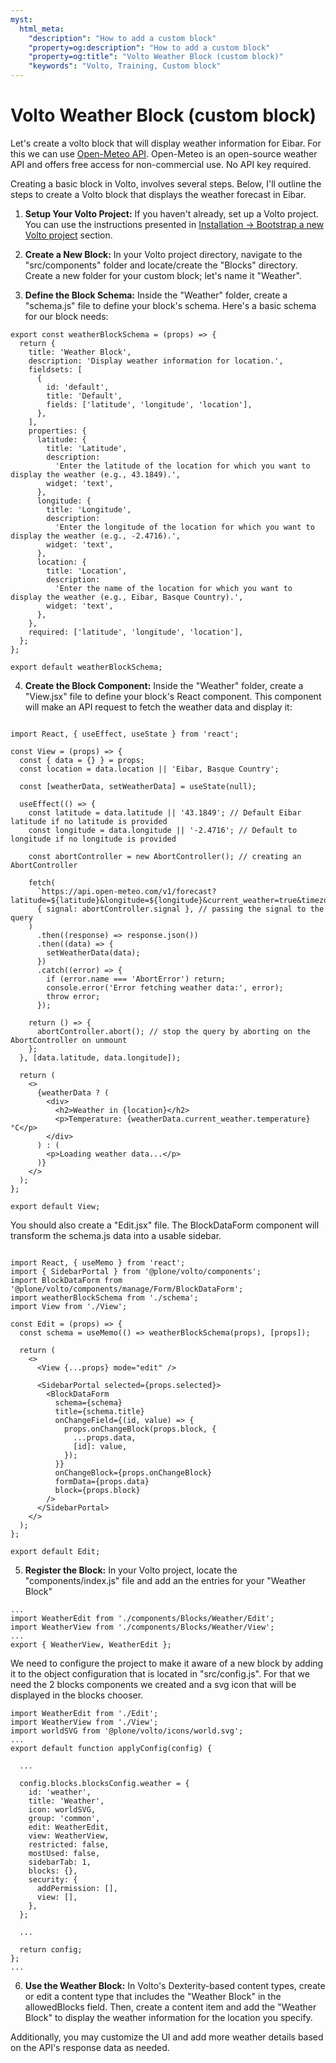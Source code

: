 ```yaml
---
myst:
  html_meta:
    "description": "How to add a custom block"
    "property=og:description": "How to add a custom block"
    "property=og:title": "Volto Weather Block (custom block)"
    "keywords": "Volto, Training, Custom block"
---
```


# Volto Weather Block (custom block)

Let's create a volto block that will display weather information for Eibar. For this we can use <a target="_blank" href="https://open-meteo.com/">Open-Meteo API</a>. Open-Meteo is an open-source weather API and offers free access for non-commercial use. No API key required.

Creating a basic block in Volto, involves several steps. Below, I'll outline the steps to create a Volto block that displays the weather forecast in Eibar.

1. **Setup Your Volto Project:** If you haven't already, set up a Volto project. You can use the instructions presented in [Installation -> Bootstrap a new Volto project](installation.md#bootstrap-a-new-volto-project) section.

2. **Create a New Block:** In your Volto project directory, navigate to the "src/components" folder and locate/create the "Blocks" directory. Create a new folder for your custom block; let's name it "Weather".

3. **Define the Block Schema:** Inside the "Weather" folder, create a "schema.js" file to define your block's schema. Here's a basic schema for our block needs:

```{code-block} js
export const weatherBlockSchema = (props) => {
  return {
    title: 'Weather Block',
    description: 'Display weather information for location.',
    fieldsets: [
      {
        id: 'default',
        title: 'Default',
        fields: ['latitude', 'longitude', 'location'],
      },
    ],
    properties: {
      latitude: {
        title: 'Latitude',
        description:
          'Enter the latitude of the location for which you want to display the weather (e.g., 43.1849).',
        widget: 'text',
      },
      longitude: {
        title: 'Longitude',
        description:
          'Enter the longitude of the location for which you want to display the weather (e.g., -2.4716).',
        widget: 'text',
      },
      location: {
        title: 'Location',
        description:
          'Enter the name of the location for which you want to display the weather (e.g., Eibar, Basque Country).',
        widget: 'text',
      },
    },
    required: ['latitude', 'longitude', 'location'],
  };
};

export default weatherBlockSchema;

```

4. **Create the Block Component:** Inside the "Weather" folder, create a "View.jsx" file to define your block's React component. This component will make an API request to fetch the weather data and display it:

```{code-block} jsx

import React, { useEffect, useState } from 'react';

const View = (props) => {
  const { data = {} } = props;
  const location = data.location || 'Eibar, Basque Country';

  const [weatherData, setWeatherData] = useState(null);

  useEffect(() => {
    const latitude = data.latitude || '43.1849'; // Default Eibar latitude if no latitude is provided
    const longitude = data.longitude || '-2.4716'; // Default to longitude if no longitude is provided

    const abortController = new AbortController(); // creating an AbortController

    fetch(
      `https://api.open-meteo.com/v1/forecast?latitude=${latitude}&longitude=${longitude}&current_weather=true&timezone=auto`,
      { signal: abortController.signal }, // passing the signal to the query
    )
      .then((response) => response.json())
      .then((data) => {
        setWeatherData(data);
      })
      .catch((error) => {
        if (error.name === 'AbortError') return;
        console.error('Error fetching weather data:', error);
        throw error;
      });

    return () => {
      abortController.abort(); // stop the query by aborting on the AbortController on unmount
    };
  }, [data.latitude, data.longitude]);

  return (
    <>
      {weatherData ? (
        <div>
          <h2>Weather in {location}</h2>
          <p>Temperature: {weatherData.current_weather.temperature} °C</p>
        </div>
      ) : (
        <p>Loading weather data...</p>
      )}
    </>
  );
};

export default View;
```

You should also create a "Edit.jsx" file. The BlockDataForm component will transform the schema.js data into a usable sidebar.

```{code-block} jsx

import React, { useMemo } from 'react';
import { SidebarPortal } from '@plone/volto/components';
import BlockDataForm from '@plone/volto/components/manage/Form/BlockDataForm';
import weatherBlockSchema from './schema';
import View from './View';

const Edit = (props) => {
  const schema = useMemo(() => weatherBlockSchema(props), [props]);

  return (
    <>
      <View {...props} mode="edit" />

      <SidebarPortal selected={props.selected}>
        <BlockDataForm
          schema={schema}
          title={schema.title}
          onChangeField={(id, value) => {
            props.onChangeBlock(props.block, {
              ...props.data,
              [id]: value,
            });
          }}
          onChangeBlock={props.onChangeBlock}
          formData={props.data}
          block={props.block}
        />
      </SidebarPortal>
    </>
  );
};

export default Edit;

```

5. **Register the Block:** In your Volto project, locate the "components/index.js" file and add an the entries for your "Weather Block"

```{code-block} js
...
import WeatherEdit from './components/Blocks/Weather/Edit';
import WeatherView from './components/Blocks/Weather/View';
...
export { WeatherView, WeatherEdit };

```

We need to configure the project to make it aware of a new block by adding it to the object configuration that is located in "src/config.js". For that we need the 2 blocks components we created and a svg icon that will be displayed in the blocks chooser.

```{code-block} js
import WeatherEdit from './Edit';
import WeatherView from './View';
import worldSVG from '@plone/volto/icons/world.svg';
...
export default function applyConfig(config) {

  ...

  config.blocks.blocksConfig.weather = {
    id: 'weather',
    title: 'Weather',
    icon: worldSVG,
    group: 'common',
    edit: WeatherEdit,
    view: WeatherView,
    restricted: false,
    mostUsed: false,
    sidebarTab: 1,
    blocks: {},
    security: {
      addPermission: [],
      view: [],
    },
  };

  ...

  return config;
};
...
```

6. **Use the Weather Block:** In Volto's Dexterity-based content types, create or edit a content type that includes the "Weather Block" in the allowedBlocks field. Then, create a content item and add the "Weather Block" to display the weather information for the location you specify.

Additionally, you may customize the UI and add more weather details based on the API's response data as needed.
